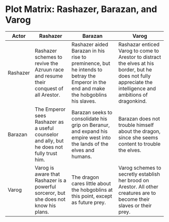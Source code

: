 # Plot Matrix: Rashazer, Barazan, and Varog

| Actor | Rashazer | Barazan | Varog |
| ----- | -------- | ------- | ----- |
| Rashazer | Rashazer schemes to revive the Azruun race and resume their conquest of all Arestor. | Rashazer aided Barazan in his rise to preminence, but he intends to betray the Emperor in the end and make the hobgoblins his slaves. | Rashazar enticed Varog to come to Arestor to distract the elves at his border, but he does not fully appreciate the intelligence and ambitions of dragonkind. |
| Barazan | The Emperor sees Rashazer as a useful counselor and ally, but he does not fully trust him. | Barazan seeks to consolidate his grip on Beranur, and expand his empire west into the lands of the elves and humans. | Barazan does not trouble himself about the dragon, since she seems content to trouble the elves. |
| Varog | Varog is aware that Rashazer is a powerful sorceror, but she does not know his plans. | The dragon cares little about the hobgoblins at this point, except as future prey. | Varog schemes to secretly establish her brood on Arestor. All other creatures are to become their slaves or their prey. |

